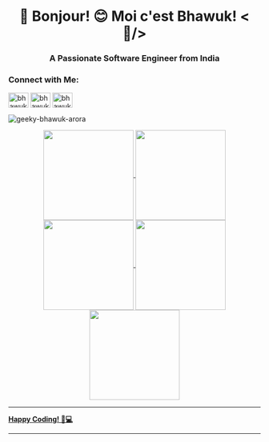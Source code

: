 <h1 align="center">💫 Bonjour! 😊 Moi c'est Bhawuk! <🤠/></h1>
<h3 align="center">A Passionate Software Engineer from India</h3>

<h3 align="left">Connect with Me:</h3>
<p align="left">
<a href="https://twitter.com/bhawukarora" target="blank"><img align="center" src="https://raw.githubusercontent.com/rahuldkjain/github-profile-readme-generator/master/src/images/icons/Social/twitter.svg" alt="bhawukarora" height="30" width="40" /></a>
<a href="https://linkedin.com/in/bhawuk-arora" target="blank"><img align="center" src="https://raw.githubusercontent.com/rahuldkjain/github-profile-readme-generator/master/src/images/icons/Social/linked-in-alt.svg" alt="bhawuk-arora" height="30" width="40" /></a>
<a href="https://instagram.com/bhawuk_arora" target="blank"><img align="center" src="https://raw.githubusercontent.com/rahuldkjain/github-profile-readme-generator/master/src/images/icons/Social/instagram.svg" alt="bhawuk_arora" height="30" width="40" /></a>

<p align="left"> <img src="https://komarev.com/ghpvc/?username=geeky-bhawuk-arora&label=Profile%20views&color=0e75b6&style=flat" alt="geeky-bhawuk-arora" /> </p>

<div align="center">
<a href="https://github.com/ali-bouali">
<img align="center" src="http://github-profile-summary-cards.vercel.app/api/cards/stats?username=geeky-bhawuk-arora&theme=2077" height="180em" />
<img align="center" src="http://github-profile-summary-cards.vercel.app/api/cards/most-commit-language?username=geeky-bhawuk-arora&theme=2077" height="180em" />
<img align="center" src="http://github-profile-summary-cards.vercel.app/api/cards/repos-per-language?username=geeky-bhawuk-arora&theme=2077" height="180em" />
<img align="center" src="http://github-profile-summary-cards.vercel.app/api/cards/productive-time?username=geeky-bhawuk-arora&theme=2077" height="180em" />
<img align="center" src="http://github-profile-summary-cards.vercel.app/api/cards/profile-details?username=geeky-bhawuk-arora&theme=2077" height="180em" />
</div>

---

**Happy Coding! 🚀💻**

---



